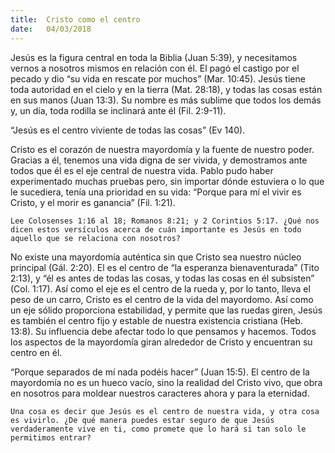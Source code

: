 ```yaml
---
title:  Cristo como el centro
date:   04/03/2018
---
```


Jesús es la figura central en toda la Biblia (Juan 5:39), y necesitamos vernos a nosotros mismos en relación con él. El pagó el castigo por el pecado y dio “su vida en rescate por muchos” (Mar. 10:45). Jesús tiene toda autoridad en el cielo y en la tierra (Mat. 28:18), y todas las cosas están en sus manos (Juan 13:3). Su nombre es más sublime que todos los demás y, un día, toda rodilla se inclinará ante él (Fil. 2:9-11). 

“Jesús es el centro viviente de todas las cosas” (Ev 140).

Cristo es el corazón de nuestra mayordomía y la fuente de nuestro poder. Gracias a él, tenemos una vida digna de ser vivida, y demostramos ante todos que él es el eje central de nuestra vida. Pablo pudo haber experimentado muchas pruebas pero, sin importar dónde estuviera o lo que le sucediera, tenía una prioridad en su vida: “Porque para mí el vivir es Cristo, y el morir es ganancia” (Fil. 1:21). 

`Lee Colosenses 1:16 al 18; Romanos 8:21; y 2 Corintios 5:17. ¿Qué nos dicen estos versículos acerca de cuán importante es Jesús en todo aquello que se relaciona con nosotros?`

No existe una mayordomía auténtica sin que Cristo sea nuestro núcleo principal (Gál. 2:20). El es el centro de “la esperanza bienaventurada” (Tito 2:13), y “él es antes de todas las cosas, y todas las cosas en él subsisten” (Col. 1:17). Así como el eje es el centro de la rueda y, por lo tanto, lleva el peso de un carro, Cristo es el centro de la vida del mayordomo. Así como un eje sólido proporciona estabilidad, y permite que las ruedas giren, Jesús es también el centro fijo y estable de nuestra existencia cristiana (Heb. 13:8). Su influencia debe afectar todo lo que pensamos y hacemos. Todos los aspectos de la mayordomía giran alrededor de Cristo y encuentran su centro en él. 

“Porque separados de mí nada podéis hacer” (Juan 15:5). El centro de la mayordomía no es un hueco vacío, sino la realidad del Cristo vivo, que obra en nosotros para moldear nuestros caracteres ahora y para la eternidad. 

`Una cosa es decir que Jesús es el centro de nuestra vida, y otra cosa es vivirlo. ¿De qué manera puedes estar seguro de que Jesús verdaderamente vive en ti, como promete que lo hará si tan solo le permitimos entrar?`